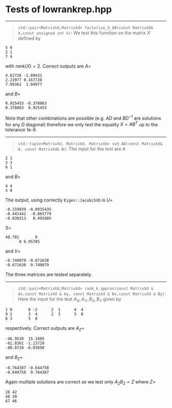 

# Tests of lowrankrep.hpp

***
> `std::pair<MatrixXd,MatrixXd> factorize_X_AB(const MatrixXd& X,const unsigned int k)`: We test this function on the matrix $X$ defined by
```
5 0
2 1
7 4
```
with $rank(X)=2$. Correct outputs are $A=$
```
4.62726 -1.89431
2.22977 0.167728
7.99362  1.04977 
```
and
$B=$
```
0.925453 -0.378863
0.378863  0.925453
```

Note that other combinations are possible (e.g. $AD$ and $BD^{-1}$ are solutions for any $D$ diagonal) therefore we only test the equality $X=AB^T$ up to the tolerance 1e-6.

***

> `std::tuple<MatrixXd, MatrixXd, MatrixXd> svd_AB(const MatrixXd& A, const MatrixXd& B)`: The input for the test are $A$
```
2 1 
2 3 
6 1
```
and
$B=$
```
4 4
5 0
```
The output, using correctly `Eigen::JacobiSVD` is $U=$
```
-0.319939 -0.0935435
-0.441442  -0.865779
-0.838313   0.491605
```
$S=$
```
48.781       0
      0 6.95785
```
and $V=$
```
-0.740879 -0.671638
-0.671638  0.740879
```
The three matrices are tested separately.

***

> `std::pair<MatrixXd,MatrixXd> rank_k_approx(const MatrixXd & Ax,const MatrixXd & Ay, const MatrixXd & Bx,const MatrixXd & By)`: Here the input for the test $A_X, A_Y,B_X,B_Y$ given by
```
1 0       8 -2      2  1      4  4
9 2       3  4      2  3      5  0
6 3       5  8    
```
respectively. Correct outputs are $A_Z=$
```
-46.9539  15.3405
-61.8361 -1.13729
-80.8728 -8.03698
```
and
$B_Z=$
```
-0.764387 -0.644758
-0.644758  0.764387
```
Again multiple solutions are correct so we test only $A_ZB_Z = Z$ where $Z=$
```
26 42
48 39
67 46
```
